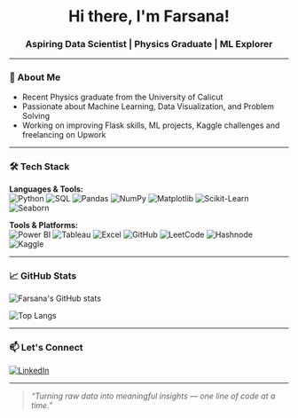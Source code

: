 <h1 align="center">Hi there, I'm Farsana!</h1>
<h3 align="center">Aspiring Data Scientist | Physics Graduate | ML Explorer</h3>

---

### 💫 About Me
- Recent Physics graduate from the University of Calicut   
- Passionate about Machine Learning, Data Visualization, and Problem Solving  
- Working on improving Flask skills, ML projects, Kaggle challenges and freelancing on Upwork  

---

### 🛠️ Tech Stack

**Languages & Tools:**  
![Python](https://img.shields.io/badge/-Python-3776AB?style=for-the-badge&logo=python&logoColor=white)
![SQL](https://img.shields.io/badge/-SQL-4479A1?style=for-the-badge&logo=postgresql&logoColor=white)
![Pandas](https://img.shields.io/badge/-Pandas-150458?style=for-the-badge&logo=pandas)
![NumPy](https://img.shields.io/badge/-NumPy-013243?style=for-the-badge&logo=numpy)
![Matplotlib](https://img.shields.io/badge/-Matplotlib-11557c?style=for-the-badge&logo=plotly&logoColor=white)
![Scikit-Learn](https://img.shields.io/badge/-Scikit--Learn-F7931E?style=for-the-badge&logo=scikit-learn&logoColor=white)
![Seaborn](https://img.shields.io/badge/-Seaborn-3776AB?style=for-the-badge)

**Tools & Platforms:**  
![Power BI](https://img.shields.io/badge/-Power%20BI-F2C811?style=for-the-badge&logo=powerbi&logoColor=black)
![Tableau](https://img.shields.io/badge/-Tableau-E97627?style=for-the-badge&logo=tableau&logoColor=white)
![Excel](https://img.shields.io/badge/-Excel-217346?style=for-the-badge&logo=microsoft-excel&logoColor=white)
![GitHub](https://img.shields.io/badge/-GitHub-181717?style=for-the-badge&logo=github)
![LeetCode](https://img.shields.io/badge/-LeetCode-FFA116?style=for-the-badge&logo=LeetCode&logoColor=black)
![Hashnode](https://img.shields.io/badge/-Hashnode-2962FF?style=for-the-badge&logo=hashnode&logoColor=white)
![Kaggle](https://img.shields.io/badge/-Kaggle-20BEFF?style=for-the-badge&logo=kaggle&logoColor=white)

---

### 📈 GitHub Stats

![Farsana's GitHub stats](https://github-readme-stats.vercel.app/api?username=FarsanaDS&show_icons=true&theme=radical)

![Top Langs](https://github-readme-stats.vercel.app/api/top-langs/?username=FarsanaDS&layout=compact&theme=radical)

---

### 📫 Let's Connect
[![LinkedIn](https://img.shields.io/badge/LinkedIn-blue?style=for-the-badge&logo=linkedin)](https://www.linkedin.com/in/farsana-thasnem-pa/)


---

> *“Turning raw data into meaningful insights — one line of code at a time.”*
